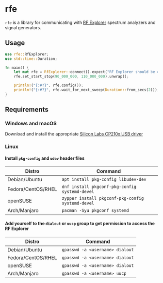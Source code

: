 # rfe

`rfe` is a library for communicating with [RF Explorer](https://www.j3.rf-explorer.com/) spectrum analyzers and signal generators.

## Usage

``` rust
use rfe::RfExplorer;
use std::time::Duration;

fn main() {
    let mut rfe = RfExplorer::connect().expect("RF Explorer should be connected");
    rfe.set_start_stop(90_000_000, 110_000_000).unwrap();

    println!("{:#?}", rfe.config());
    println!("{:#?}", rfe.wait_for_next_sweep(Duration::from_secs(2)));
}
```

## Requirements

### Windows and macOS

Download and install the appropriate [Silicon Labs CP210x USB driver](https://www.silabs.com/products/development-tools/software/usb-to-uart-bridge-vcp-drivers)

### Linux

#### Install `pkg-config` and `udev` header files

| Distro             | Command                                           |
|--------------------|---------------------------------------------------|
| Debian/Ubuntu      | `apt install pkg-config libudev-dev`              |
| Fedora/CentOS/RHEL | `dnf install pkgconf-pkg-config systemd-devel`    |
| openSUSE           | `zypper install pkgconf-pkg-config systemd-devel` |
| Arch/Manjaro       | `pacman -Syu pkgconf systemd`                     |

#### Add yourself to the `dialout` or `uucp` group to get permission to access the RF Explorer

| Distro             | Command                         |
|--------------------|---------------------------------|
| Debian/Ubuntu      | `gpasswd -a <username> dialout` |
| Fedora/CentOS/RHEL | `gpasswd -a <username> dialout` |
| openSUSE           | `gpasswd -a <username> dialout` |
| Arch/Manjaro       | `gpasswd -a <username> uucp`    |
